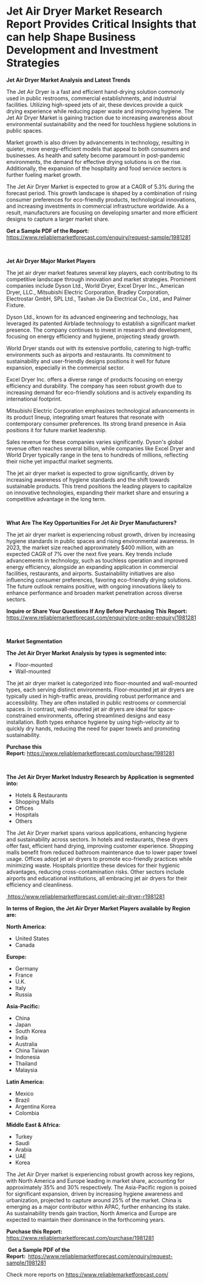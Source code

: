 <p><h1>Jet Air Dryer Market Research Report Provides Critical Insights that can help Shape Business Development and Investment Strategies</h1></p><p><strong>Jet Air Dryer Market Analysis and Latest Trends</strong></p>
<p><p>The Jet Air Dryer is a fast and efficient hand-drying solution commonly used in public restrooms, commercial establishments, and industrial facilities. Utilizing high-speed jets of air, these devices provide a quick drying experience while reducing paper waste and improving hygiene. The Jet Air Dryer Market is gaining traction due to increasing awareness about environmental sustainability and the need for touchless hygiene solutions in public spaces. </p><p>Market growth is also driven by advancements in technology, resulting in quieter, more energy-efficient models that appeal to both consumers and businesses. As health and safety become paramount in post-pandemic environments, the demand for effective drying solutions is on the rise. Additionally, the expansion of the hospitality and food service sectors is further fueling market growth. </p><p>The Jet Air Dryer Market is expected to grow at a CAGR of 5.3% during the forecast period. This growth landscape is shaped by a combination of rising consumer preferences for eco-friendly products, technological innovations, and increasing investments in commercial infrastructure worldwide. As a result, manufacturers are focusing on developing smarter and more efficient designs to capture a larger market share.</p></p>
<p><strong>Get a Sample PDF of the Report:&nbsp;</strong> <a href="https://www.reliablemarketforecast.com/enquiry/request-sample/1981281?utm_campaign=2310&utm_medium=2&utm_source=Github&utm_content=ia&utm_term=28022025&utm_id=jet-air-dryer">https://www.reliablemarketforecast.com/enquiry/request-sample/1981281</a></p>
<p>&nbsp;</p>
<p><strong>Jet Air Dryer Major Market Players</strong></p>
<p><p>The jet air dryer market features several key players, each contributing to its competitive landscape through innovation and market strategies. Prominent companies include Dyson Ltd., World Dryer, Excel Dryer Inc., American Dryer, LLC., Mitsubishi Electric Corporation, Bradley Corporation, Electrostar GmbH, SPL Ltd., Tashan Jie Da Electrical Co., Ltd., and Palmer Fixture.</p><p>Dyson Ltd., known for its advanced engineering and technology, has leveraged its patented Airblade technology to establish a significant market presence. The company continues to invest in research and development, focusing on energy efficiency and hygiene, projecting steady growth.</p><p>World Dryer stands out with its extensive portfolio, catering to high-traffic environments such as airports and restaurants. Its commitment to sustainability and user-friendly designs positions it well for future expansion, especially in the commercial sector.</p><p>Excel Dryer Inc. offers a diverse range of products focusing on energy efficiency and durability. The company has seen robust growth due to increasing demand for eco-friendly solutions and is actively expanding its international footprint.</p><p>Mitsubishi Electric Corporation emphasizes technological advancements in its product lineup, integrating smart features that resonate with contemporary consumer preferences. Its strong brand presence in Asia positions it for future market leadership.</p><p>Sales revenue for these companies varies significantly. Dyson's global revenue often reaches several billion, while companies like Excel Dryer and World Dryer typically range in the tens to hundreds of millions, reflecting their niche yet impactful market segments.</p><p>The jet air dryer market is expected to grow significantly, driven by increasing awareness of hygiene standards and the shift towards sustainable products. This trend positions the leading players to capitalize on innovative technologies, expanding their market share and ensuring a competitive advantage in the long term.</p></p>
<p>&nbsp;</p>
<p><strong>What Are The Key Opportunities For Jet Air Dryer Manufacturers?</strong></p>
<p><p>The jet air dryer market is experiencing robust growth, driven by increasing hygiene standards in public spaces and rising environmental awareness. In 2023, the market size reached approximately $400 million, with an expected CAGR of 7% over the next five years. Key trends include advancements in technology, such as touchless operation and improved energy efficiency, alongside an expanding application in commercial facilities, restaurants, and airports. Sustainability initiatives are also influencing consumer preferences, favoring eco-friendly drying solutions. The future outlook remains positive, with ongoing innovations likely to enhance performance and broaden market penetration across diverse sectors.</p></p>
<p><strong>Inquire or Share Your Questions If Any Before Purchasing This Report:</strong> <a href="https://www.reliablemarketforecast.com/enquiry/pre-order-enquiry/1981281?utm_campaign=2310&utm_medium=2&utm_source=Github&utm_content=ia&utm_term=28022025&utm_id=jet-air-dryer">https://www.reliablemarketforecast.com/enquiry/pre-order-enquiry/1981281</a></p>
<p>&nbsp;</p>
<p><strong>Market Segmentation</strong></p>
<p><strong>The Jet Air Dryer Market Analysis by types is segmented into:</strong></p>
<p><ul><li>Floor-mounted</li><li>Wall-mounted</li></ul></p>
<p><p>The jet air dryer market is categorized into floor-mounted and wall-mounted types, each serving distinct environments. Floor-mounted jet air dryers are typically used in high-traffic areas, providing robust performance and accessibility. They are often installed in public restrooms or commercial spaces. In contrast, wall-mounted jet air dryers are ideal for space-constrained environments, offering streamlined designs and easy installation. Both types enhance hygiene by using high-velocity air to quickly dry hands, reducing the need for paper towels and promoting sustainability.</p></p>
<p><strong>Purchase this Report:&nbsp;</strong><a href="https://www.reliablemarketforecast.com/purchase/1981281?utm_campaign=2310&utm_medium=2&utm_source=Github&utm_content=ia&utm_term=28022025&utm_id=jet-air-dryer">https://www.reliablemarketforecast.com/purchase/1981281</a></p>
<p>&nbsp;</p>
<p><strong>The Jet Air Dryer Market Industry Research by Application is segmented into:</strong></p>
<p><ul><li>Hotels & Restaurants</li><li>Shopping Malls</li><li>Offices</li><li>Hospitals</li><li>Others</li></ul></p>
<p><p>The Jet Air Dryer market spans various applications, enhancing hygiene and sustainability across sectors. In hotels and restaurants, these dryers offer fast, efficient hand drying, improving customer experience. Shopping malls benefit from reduced bathroom maintenance due to lower paper towel usage. Offices adopt jet air dryers to promote eco-friendly practices while minimizing waste. Hospitals prioritize these devices for their hygienic advantages, reducing cross-contamination risks. Other sectors include airports and educational institutions, all embracing jet air dryers for their efficiency and cleanliness.</p></p>
<p><a href="https://www.reliablemarketforecast.com/jet-air-dryer-r1981281?utm_campaign=2310&utm_medium=2&utm_source=Github&utm_content=ia&utm_term=28022025&utm_id=jet-air-dryer">&nbsp;https://www.reliablemarketforecast.com/jet-air-dryer-r1981281</a></p>
<p><strong>In terms of Region, the Jet Air Dryer Market Players available by Region are:</strong></p>
<p>
    <p> <strong> North America: </strong>
        <ul>
            <li>United States</li>
            <li>Canada</li>
        </ul>
        </p> 
    <p> <strong> Europe: </strong>
        <ul>
            <li>Germany</li>
            <li>France</li>
            <li>U.K.</li>
            <li>Italy</li>
            <li>Russia</li>
        </ul>
        </p> 
    <p> <strong> Asia-Pacific: </strong>
        <ul>
            <li>China</li>
            <li>Japan</li>
            <li>South Korea</li>
            <li>India</li>
            <li>Australia</li>
            <li>China Taiwan</li>
            <li>Indonesia</li>
            <li>Thailand</li>
            <li>Malaysia</li>
        </ul>
        </p> 
    <p> <strong> Latin America: </strong>
        <ul>
            <li>Mexico</li>
            <li>Brazil</li>
            <li>Argentina Korea</li>
            <li>Colombia</li>
        </ul>
        </p> 
    <p> <strong> Middle East & Africa: </strong>
        <ul>
            <li>Turkey</li>
            <li>Saudi</li>
            <li>Arabia</li>
            <li>UAE</li>
            <li>Korea</li>
        </ul>
    </p>
    </p>
<p><p>The Jet Air Dryer market is experiencing robust growth across key regions, with North America and Europe leading in market share, accounting for approximately 35% and 30% respectively. The Asia-Pacific region is poised for significant expansion, driven by increasing hygiene awareness and urbanization, projected to capture around 25% of the market. China is emerging as a major contributor within APAC, further enhancing its stake. As sustainability trends gain traction, North America and Europe are expected to maintain their dominance in the forthcoming years.</p></p>
<p><strong>Purchase this Report: </strong><a href="https://www.reliablemarketforecast.com/purchase/1981281?utm_campaign=2310&utm_medium=2&utm_source=Github&utm_content=ia&utm_term=28022025&utm_id=jet-air-dryer">https://www.reliablemarketforecast.com/purchase/1981281</a></p>
<p>&nbsp;<strong>Get a Sample PDF of the Report:&nbsp;&nbsp;</strong><a href="https://www.reliablemarketforecast.com/enquiry/request-sample/1981281?utm_campaign=2310&utm_medium=2&utm_source=Github&utm_content=ia&utm_term=28022025&utm_id=jet-air-dryer">https://www.reliablemarketforecast.com/enquiry/request-sample/1981281</a></p>
<p><strong></strong></p>
<p>Check more reports on <a href="https://www.reliablemarketforecast.com/?utm_campaign=2310&utm_medium=2&utm_source=Github&utm_content=ia&utm_term=28022025&utm_id=jet-air-dryer">https://www.reliablemarketforecast.com/</a></p>